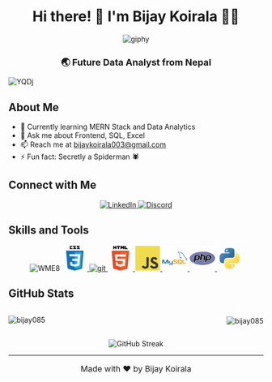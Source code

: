<h1 align="center">Hi there! 👋 I'm Bijay Koirala 🧑‍💻</h1>


<p align="center">
  <img src="https://github.com/bijay085/bijay085/assets/107698781/a71e56f3-5a16-4532-ac6d-e28857d06ae8" alt="giphy" width="80"/>  
</p>

<h1 align="center" style="font-size: 18px;">🌏 Future Data Analyst from Nepal</h1> <img align="top" src="https://github.com/bijay085/bijay085/assets/107698781/3e56b2ec-37b5-4f56-804c-194e0137cade" alt="YQDj" width="50"/>




## About Me

- 🌱 Currently learning MERN Stack and Data Analytics
- 💬 Ask me about Frontend, SQL, Excel
- 📫 Reach me at bijaykoirala003@gmail.com
- ⚡ Fun fact: Secretly a Spiderman 🕷️

## Connect with Me

<p align="center">
  <a href="https://linkedin.com/in/bijaykoirala085">
    <img src="https://raw.githubusercontent.com/rahuldkjain/github-profile-readme-generator/master/src/images/icons/Social/linked-in-alt.svg" alt="LinkedIn" height="40" width="50"/>
  </a>
  <a href="http://discordapp.com/users/1192694890530869369">
    <img src="https://raw.githubusercontent.com/rahuldkjain/github-profile-readme-generator/master/src/images/icons/Social/discord.svg" alt="Discord" height="40" width="50"/>
  </a>
</p>

## Skills and Tools

<p align="center">

  <img src="https://github.com/bijay085/bijay085/assets/107698781/181600ef-bdaa-488e-ab42-5f56b4f9a9ca" alt="WME8" width="90" height="120"/>

  <a href="https://www.w3schools.com/css/" target="_blank" rel="noreferrer">
    <img src="https://raw.githubusercontent.com/devicons/devicon/master/icons/css3/css3-original-wordmark.svg" alt="css3" width="50" height="50"/>
  </a>
  <a href="https://git-scm.com/" target="_blank" rel="noreferrer">
    <img src="https://www.vectorlogo.zone/logos/git-scm/git-scm-icon.svg" alt="git" width="50" height="50"/>
  </a>
  <a href="https://www.w3.org/html/" target="_blank" rel="noreferrer">
    <img src="https://raw.githubusercontent.com/devicons/devicon/master/icons/html5/html5-original-wordmark.svg" alt="html5" width="50" height="50"/>
  </a>
  <a href="https://developer.mozilla.org/en-US/docs/Web/JavaScript" target="_blank" rel="noreferrer">
    <img src="https://raw.githubusercontent.com/devicons/devicon/master/icons/javascript/javascript-original.svg" alt="javascript" width="50" height="50"/>
  </a>
  <a href="https://www.mysql.com/" target="_blank" rel="noreferrer">
    <img src="https://raw.githubusercontent.com/devicons/devicon/master/icons/mysql/mysql-original-wordmark.svg" alt="mysql" width="50" height="50"/>
  </a>
  <a href="https://www.php.net" target="_blank" rel="noreferrer">
    <img src="https://raw.githubusercontent.com/devicons/devicon/master/icons/php/php-original.svg" alt="php" width="50" height="50"/>
  </a>
  <a href="https://www.python.org" target="_blank" rel="noreferrer">
    <img src="https://raw.githubusercontent.com/devicons/devicon/master/icons/python/python-original.svg" alt="python" width="50" height="50"/>
  </a>
</p>


## GitHub Stats

<div style="display: flex; justify-content: space-between;">
  <p>
    <img align="left" src="https://github-readme-stats.vercel.app/api/top-langs?username=bijay085&show_icons=true&locale=en&layout=compact&theme=radical" alt="bijay085" width="400"/>
  </p>

  <p>
    <img align="center" src="https://github-readme-stats.vercel.app/api?username=bijay085&show_icons=true&locale=en&theme=radical" alt="bijay085" width="400" />
  </p>
</div>

<p align="center">
  <img src="https://github-readme-streak-stats.herokuapp.com/?user=bijay085&theme=radical" alt="GitHub Streak" width="400"/>
</p>



---

<p align="center" style="font-size: 16px;">
  Made with ❤️ by Bijay Koirala
</p>
